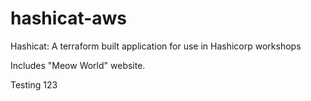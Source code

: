 # hashicat-aws
Hashicat: A terraform built application for use in Hashicorp workshops

Includes "Meow World" website.

Testing 123
